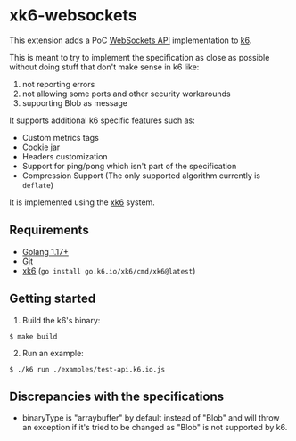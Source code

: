 # xk6-websockets

This extension adds a PoC [WebSockets API](https://websockets.spec.whatwg.org) implementation to [k6](https://www.k6.io).

This is meant to try to implement the specification as close as possible without doing stuff that don't make sense in k6 like:

1. not reporting errors
2. not allowing some ports and other security workarounds
3. supporting Blob as message

It supports additional k6 specific features such as:

* Custom metrics tags
* Cookie jar
* Headers customization
* Support for ping/pong which isn't part of the specification
* Compression Support (The only supported algorithm currently is `deflate`)

It is implemented using the [xk6](https://k6.io/blog/extending-k6-with-xk6/) system.

## Requirements

* [Golang 1.17+](https://go.dev/)
* [Git](https://git-scm.com/)
* [xk6](https://github.com/grafana/xk6) (`go install go.k6.io/xk6/cmd/xk6@latest`)

## Getting started  

1. Build the k6's binary:

  ```shell
  $ make build
  ```

2. Run an example:

  ```shell
  $ ./k6 run ./examples/test-api.k6.io.js
  ```

## Discrepancies with the specifications

* binaryType is "arraybuffer" by default instead of "Blob" and will throw an exception if it's tried to be changed as "Blob" is not supported by k6.
